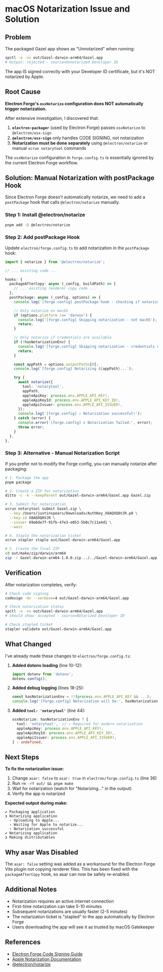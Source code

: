 # macOS Notarization Issue and Solution

## Problem

The packaged Gazel app shows as "Unnotarized" when running:
```bash
spctl -a -vv out/Gazel-darwin-arm64/Gazel.app
# Output: rejected - source=Unnotarized Developer ID
```

The app IS signed correctly with your Developer ID certificate, but it's NOT notarized by Apple.

## Root Cause

**Electron Forge's `osxNotarize` configuration does NOT automatically trigger notarization.**

After extensive investigation, I discovered that:

1. **`electron-packager`** (used by Electron Forge) passes `osxNotarize` to `@electron/osx-sign`
2. **`@electron/osx-sign`** only handles CODE SIGNING, not notarization
3. **Notarization must be done separately** using `@electron/notarize` or manual `xcrun notarytool` commands

The `osxNotarize` configuration in `forge.config.ts` is essentially ignored by the current Electron Forge workflow.

## Solution: Manual Notarization with postPackage Hook

Since Electron Forge doesn't automatically notarize, we need to add a `postPackage` hook that calls `@electron/notarize` manually.

### Step 1: Install @electron/notarize

```bash
pnpm add -D @electron/notarize
```

### Step 2: Add postPackage Hook

Update `electron/forge.config.ts` to add notarization in the `postPackage` hook:

```typescript
import { notarize } from '@electron/notarize';

// ... existing code ...

hooks: {
  packageAfterCopy: async (_config, buildPath) => {
    // ... existing renderer copy code ...
  },
  postPackage: async (_config, options) => {
    console.log('[forge.config] postPackage hook - checking if notarization is needed');

    // Only notarize on macOS
    if (options.platform !== 'darwin') {
      console.log('[forge.config] Skipping notarization - not macOS');
      return;
    }

    // Only notarize if credentials are available
    if (!hasNotarizationEnv) {
      console.log('[forge.config] Skipping notarization - credentials not found');
      return;
    }

    const appPath = options.outputPaths[0];
    console.log(`[forge.config] Notarizing ${appPath}...`);

    try {
      await notarize({
        tool: 'notarytool',
        appPath,
        appleApiKey: process.env.APPLE_API_KEY!,
        appleApiKeyId: process.env.APPLE_API_KEY_ID!,
        appleApiIssuer: process.env.APPLE_API_ISSUER!,
      });
      console.log('[forge.config] ✓ Notarization successful!');
    } catch (error) {
      console.error('[forge.config] ✗ Notarization failed:', error);
      throw error;
    }
  },
},
```

### Step 3: Alternative - Manual Notarization Script

If you prefer not to modify the Forge config, you can manually notarize after packaging:

```bash
# 1. Package the app
pnpm package

# 2. Create a ZIP for notarization
ditto -c -k --keepParent out/Gazel-darwin-arm64/Gazel.app Gazel.zip

# 3. Submit for notarization
xcrun notarytool submit Gazel.zip \
  --key /Users/justinspears/Downloads/AuthKey_X8AQXQ8VJR.p8 \
  --key-id X8AQXQ8VJR \
  --issuer 69a6de7f-91fb-47e3-e053-5b8c7c11a4d1 \
  --wait

# 4. Staple the notarization ticket
xcrun stapler staple out/Gazel-darwin-arm64/Gazel.app

# 5. Create the final ZIP
cd out/make/zip/darwin/arm64
zip -r Gazel-darwin-arm64-1.0.0.zip ../../Gazel-darwin-arm64/Gazel.app
```

## Verification

After notarization completes, verify:

```bash
# Check code signing
codesign -dv --verbose=4 out/Gazel-darwin-arm64/Gazel.app

# Check notarization status
spctl -a -vv out/Gazel-darwin-arm64/Gazel.app
# Should show: accepted - source=Notarized Developer ID

# Check stapled ticket
stapler validate out/Gazel-darwin-arm64/Gazel.app
```

## What Changed

I've already made these changes to `electron/forge.config.ts`:

1. **Added dotenv loading** (line 10-12):
   ```typescript
   import dotenv from 'dotenv';
   dotenv.config();
   ```

2. **Added debug logging** (lines 18-25):
   ```typescript
   const hasNotarizationEnv = !!(process.env.APPLE_API_KEY && ...);
   console.log('[forge.config] Notarization will be:', hasNotarizationEnv ? 'ENABLED' : 'DISABLED');
   ```

3. **Added `tool: 'notarytool'`** (line 44):
   ```typescript
   osxNotarize: hasNotarizationEnv ? {
     tool: 'notarytool',  // ← Required for modern notarization
     appleApiKey: process.env.APPLE_API_KEY!,
     appleApiKeyId: process.env.APPLE_API_KEY_ID!,
     appleApiIssuer: process.env.APPLE_API_ISSUER!,
   } : undefined,
   ```

## Next Steps

**To fix the notarization issue:**

1. Change `asar: false` to `asar: true` in `electron/forge.config.ts` (line 36)
2. Run `rm -rf out/ && pnpm make`
3. Wait for notarization (watch for "Notarizing..." in the output)
4. Verify the app is notarized

**Expected output during make:**
```
✔ Packaging application
❯ Notarizing application
  › Uploading to Apple...
  › Waiting for Apple to notarize...
  › Notarization successful
✔ Notarizing application
❯ Making distributables
```

## Why asar Was Disabled

The `asar: false` setting was added as a workaround for the Electron Forge Vite plugin not copying renderer files. This has been fixed with the `packageAfterCopy` hook, so asar can now be safely re-enabled.

## Additional Notes

- Notarization requires an active internet connection
- First-time notarization can take 5-10 minutes
- Subsequent notarizations are usually faster (2-5 minutes)
- The notarization ticket is "stapled" to the app automatically by Electron Forge
- Users downloading the app will see it as trusted by macOS Gatekeeper

## References

- [Electron Forge Code Signing Guide](https://www.electronforge.io/guides/code-signing/code-signing-macos)
- [Apple Notarization Documentation](https://developer.apple.com/documentation/security/notarizing_macos_software_before_distribution)
- [@electron/notarize](https://github.com/electron/notarize)

